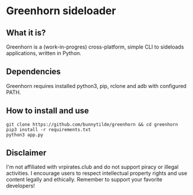 # Greenhorn sideloader

## What it is?
Greenhorn is a (work-in-progres) cross-platform, simple CLI to sideloads applications, written in Python.

## Dependencies
Greenhorn requires installed python3, pip, rclone and adb with configured PATH.

## How to install and use
```
git clone https://github.com/bunnytilde/greenhorn && cd greenhorn
pip3 install -r requirements.txt
python3 app.py
```

## Disclaimer

I'm not affiliated with vrpirates.club and do not support piracy or illegal activities. I encourage users to respect intellectual property rights and use content legally and ethically. Remember to support your favorite developers!